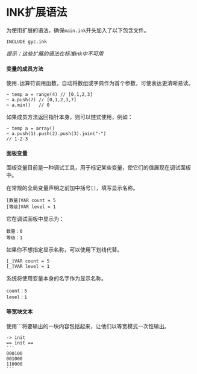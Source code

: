 # INK扩展语法

为使用扩展的语法，确保`main.ink`开头加入了以下包含文件。

```
INCLUDE gyc.ink
```

*提示：这些扩展的语法在标准ink中不可用*

#### 变量的成员方法

使用`.`运算符调用函数，自动将数组或字典作为首个参数，可使表达更清晰易读。

```
~ temp a = range(4)	// [0,1,2,3]
~ a.push(7)	// [0,1,2,3,7]
~ a.min()	// 0
```

如果成员方法返回指针本身，则可以链式使用，例如：

```
~ temp a = array()
~ a.push(1).push(2).push(3).join("-")
// 1-2-3
```

#### 面板变量

面板变量目前是一种调试工具，用于标记某些变量，使它们的值展现在调试面板中。

在常规的全局变量声明之前加中括号`[]`，填写显示名称。

```
[数量]VAR count = 5
[等级]VAR level = 1
```

它在调试面板中显示为：

```
数量：0
等级：1
```

如果你不想指定显示名称，可以使用下划线代替。

```
[_]VAR count = 5
[_]VAR level = 1
```

系统将使用变量本身的名字作为显示名称。

```
count：5
level：1
```

#### 等宽块文本

使用```将要输出的一块内容包括起来，让他们以等宽模式一次性输出。

````
-> init
== init ==
```
000100
001000
110000
```
````


